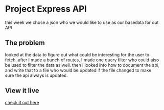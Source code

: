 # Project Express API

this week we chose a json who we would like to use as our basedata for out API

## The problem

looked at the data to figure out what could be interesting for the user to fetch.
after I made a bunch of routes, I made one query filter who could also be used to filter the data as well.
then i looked into how to document the api, and write that to a file who would be updated if the file changed to make sure the api always is updated.

## View it live

[check it out here](https://golden-globe-api.onrender.com/)

